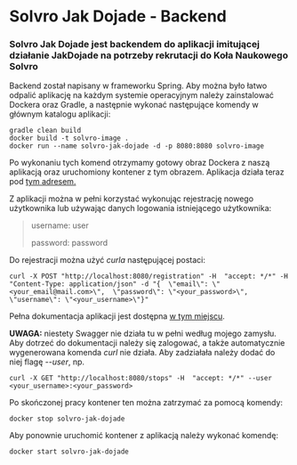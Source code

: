 # Solvro Jak Dojade - Backend

### Solvro Jak Dojade jest backendem do aplikacji imitującej działanie JakDojade na potrzeby rekrutacji do Koła Naukowego Solvro

Backend został napisany w frameworku Spring. 
Aby można było łatwo odpalić aplikację na każdym systemie operacyjnym należy zainstalować Dockera oraz Gradle, 
a następnie wykonać następujące komendy w głównym katalogu aplikacji:

```shell script
gradle clean build
docker build -t solvro-image .
docker run --name solvro-jak-dojade -d -p 8080:8080 solvro-image
```
Po wykonaniu tych komend otrzymamy gotowy obraz Dockera z naszą aplikacją oraz uruchomiony kontener z tym obrazem. 
Aplikacja działa teraz pod [tym adresem.](http://localhost:8080/)

Z aplikacji można w pełni korzystać wykonując rejestrację nowego użytkownika lub używając danych logowania istniejącego 
użytkownika:
>username: user
>
>password: password

Do rejestracji można użyć _curla_ następującej postaci:

```shell script
curl -X POST "http://localhost:8080/registration" -H  "accept: */*" -H  "Content-Type: application/json" -d "{  \"email\": \"<your_email@mail.com>\",  \"password\": \"<your_password>\",  \"username\": \"<your_username>\"}"
```

Pełna dokumentacja aplikacji jest dostępna [w tym miejscu](http://localhost:8080/swagger-ui.html).

**UWAGA:** niestety Swagger nie działa tu w pełni według mojego zamysłu. Aby dotrzeć do dokumentacji należy się zalogować,
a także automatycznie wygenerowana komenda _curl_ nie działa. Aby zadziałała należy dodać do niej flagę _--user_, np.
```shell script
curl -X GET "http://localhost:8080/stops" -H  "accept: */*" --user <your_username>:<your_password>
```

Po skończonej pracy kontener ten można zatrzymać za pomocą komendy:
```shell script
docker stop solvro-jak-dojade
```

Aby ponownie uruchomić kontener z aplikacją należy wykonać komendę:
```shell script
docker start solvro-jak-dojade
```
